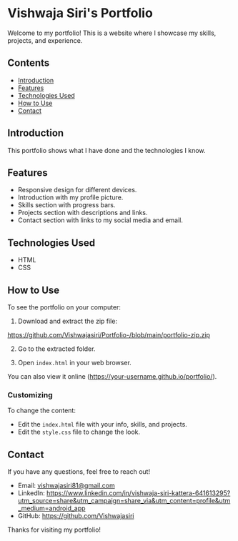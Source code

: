 # Vishwaja Siri's Portfolio

Welcome to my portfolio! This is a website where I showcase my skills, projects, and experience.

## Contents

- [Introduction](#introduction)
- [Features](#features)
- [Technologies Used](#technologies-used)
- [How to Use](#how-to-use)
- [Contact](#contact)

## Introduction

This portfolio shows what I have done and the technologies I know.

## Features

- Responsive design for different devices.
- Introduction with my profile picture.
- Skills section with progress bars.
- Projects section with descriptions and links.
- Contact section with links to my social media and email.

## Technologies Used

- HTML
- CSS

## How to Use

To see the portfolio on your computer:

1. Download and extract the zip file:

https://github.com/Vishwajasiri/Portfolio-/blob/main/portfolio-zip.zip

2. Go to the extracted folder.

3. Open `index.html` in your web browser.

You can also view it online (https://your-username.github.io/portfolio/).

### Customizing

To change the content:

- Edit the `index.html` file with your info, skills, and projects.
- Edit the `style.css` file to change the look.

## Contact

If you have any questions, feel free to reach out!

- Email: vishwajasiri81@gmail.com
- LinkedIn: https://www.linkedin.com/in/vishwaja-siri-kattera-641613295?utm_source=share&utm_campaign=share_via&utm_content=profile&utm_medium=android_app
- GitHub: https://github.com/Vishwajasiri

Thanks for visiting my portfolio!
